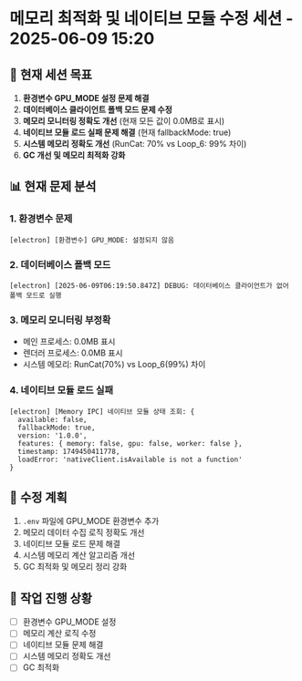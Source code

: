 # 메모리 최적화 및 네이티브 모듈 수정 세션 - 2025-06-09 15:20

## 🎯 현재 세션 목표
1. **환경변수 GPU_MODE 설정 문제 해결**
2. **데이터베이스 클라이언트 폴백 모드 문제 수정**  
3. **메모리 모니터링 정확도 개선** (현재 모든 값이 0.0MB로 표시)
4. **네이티브 모듈 로드 실패 문제 해결** (현재 fallbackMode: true)
5. **시스템 메모리 정확도 개선** (RunCat: 70% vs Loop_6: 99% 차이)
6. **GC 개선 및 메모리 최적화 강화**

## 📊 현재 문제 분석

### 1. 환경변수 문제
```
[electron] [환경변수] GPU_MODE: 설정되지 않음
```

### 2. 데이터베이스 폴백 모드
```
[electron] [2025-06-09T06:19:50.847Z] DEBUG: 데이터베이스 클라이언트가 없어 폴백 모드로 실행
```

### 3. 메모리 모니터링 부정확
- 메인 프로세스: 0.0MB 표시
- 렌더러 프로세스: 0.0MB 표시  
- 시스템 메모리: RunCat(70%) vs Loop_6(99%) 차이

### 4. 네이티브 모듈 로드 실패
```
[electron] [Memory IPC] 네이티브 모듈 상태 조회: {
  available: false,
  fallbackMode: true,
  version: '1.0.0',
  features: { memory: false, gpu: false, worker: false },
  timestamp: 1749450411778,
  loadError: 'nativeClient.isAvailable is not a function'
}
```

## 🔧 수정 계획
1. `.env` 파일에 GPU_MODE 환경변수 추가
2. 메모리 데이터 수집 로직 정확도 개선
3. 네이티브 모듈 로드 문제 해결
4. 시스템 메모리 계산 알고리즘 개선
5. GC 최적화 및 메모리 정리 강화

## 📝 작업 진행 상황
- [ ] 환경변수 GPU_MODE 설정
- [ ] 메모리 계산 로직 수정
- [ ] 네이티브 모듈 문제 해결
- [ ] 시스템 메모리 정확도 개선
- [ ] GC 최적화
